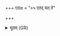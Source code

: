 +++
title = "०५ एतद् यत् ते"

+++
<details><summary>मूलम् (GR)</summary>

एतद् यत् ते यद् वा यद् वा  
न चासन् नो च ते भवत् ।  
स्वप्ने वित्तं यथा धनं  
नश्याद् इद् एतद् एततः ॥
</details>